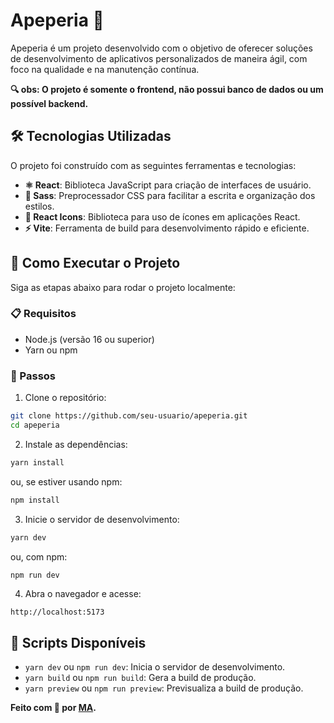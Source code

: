 # Apeperia 🚀

Apeperia é um projeto desenvolvido com o objetivo de oferecer soluções de desenvolvimento de aplicativos personalizados de maneira ágil, com foco na qualidade e na manutenção contínua.

**🔍 obs: O projeto é somente o frontend, não possui banco de dados ou um possível backend.**

## 🛠️ Tecnologias Utilizadas

O projeto foi construído com as seguintes ferramentas e tecnologias:

- **⚛️ React**: Biblioteca JavaScript para criação de interfaces de usuário.
- **🎨 Sass**: Preprocessador CSS para facilitar a escrita e organização dos estilos.
- **🔣 React Icons**: Biblioteca para uso de ícones em aplicações React.
- **⚡ Vite**: Ferramenta de build para desenvolvimento rápido e eficiente.

## 🚀 Como Executar o Projeto

Siga as etapas abaixo para rodar o projeto localmente:

### 📋 Requisitos

- Node.js (versão 16 ou superior)
- Yarn ou npm

### 📝 Passos

1. Clone o repositório:
  ```sh
  git clone https://github.com/seu-usuario/apeperia.git
  cd apeperia
  ```

2. Instale as dependências:
  ```sh
  yarn install
  ```
  ou, se estiver usando npm:
  ```sh
  npm install
  ```

3. Inicie o servidor de desenvolvimento:
  ```sh
  yarn dev
  ```
  ou, com npm:
  ```sh
  npm run dev
  ```

4. Abra o navegador e acesse:
  ```
  http://localhost:5173
  ```

## 📜 Scripts Disponíveis

- `yarn dev` ou `npm run dev`: Inicia o servidor de desenvolvimento.
- `yarn build` ou `npm run build`: Gera a build de produção.
- `yarn preview` ou `npm run preview`: Previsualiza a build de produção.

**Feito com 💙 por [MA](https://github.com/MonicaAlvesP).**